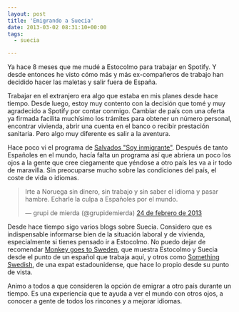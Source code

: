 ```yaml
---
layout: post
title: 'Emigrando a Suecia'
date: 2013-03-02 08:31:10+00:00
tags:
  - suecia

---
```


Ya hace 8 meses que me mudé a Estocolmo para trabajar en Spotify. Y desde entonces he visto cómo más y más ex-compañeros de trabajo han decidido hacer las maletas y salir fuera de España.

Trabajar en el extranjero era algo que estaba en mis planes desde hace tiempo. Desde luego, estoy muy contento con la decisión que tomé y muy agradecido a Spotify por contar conmigo. Cambiar de país con una oferta ya firmada facilita muchísimo los trámites para obtener un número personal, encontrar vivienda, abrir una cuenta en el banco o recibir prestación sanitaria. Pero algo muy diferente es salir a la aventura.

Hace poco vi el programa de [Salvados "Soy inmigrante"](http://www.lasexta.com/videos/salvados/2013-febrero-24-2013022200029.html). Después de tanto Españoles en el mundo, hacía falta un programa así que abriera un poco los ojos a la gente que cree ciegamente que yéndose a otro país les va a ir todo de maravilla. Sin preocuparse mucho sobre las condiciones del país, el coste de vida o idiomas.
<blockquote class="twitter-tweet" lang="es">Irte a Noruega sin dinero, sin trabajo y sin saber el idioma y pasar hambre. Echarle la culpa a Españoles por el mundo.

— grupi de mierda (@grupidemierda) <a href="https://twitter.com/grupidemierda/status/305786230325510144">24 de febrero de 2013</a></blockquote>

Desde hace tiempo sigo varios blogs sobre Suecia. Considero que es indispensable informarse bien de la situación laboral y de vivienda, especialmente si tienes pensado ir a Estocolmo. No puedo dejar de recomendar [Monkey goes to Sweden](http://monkeygoestosweden.blogspot.se/), que muestra Estocolmo y Suecia desde el punto de un español que trabaja aquí, y otros como [Something Swedish](http://somethingswedish.wordpress.com/), de una expat estadounidense, que hace lo propio desde su punto de vista.

Animo a todos a que consideren la opción de emigrar a otro país durante un tiempo. Es una experiencia que te ayuda a ver el mundo con otros ojos, a conocer a gente de todos los rincones y a mejorar idiomas.
